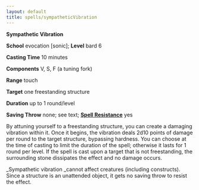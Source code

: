 ```yaml
---
layout: default
title: spells/sympatheticVibration
---
```

 **Sympathetic Vibration**

**School** evocation [sonic]; **Level** bard 6

**Casting Time** 10 minutes

**Components** V, S, F (a tuning fork)

**Range** touch

**Target** one freestanding structure

**Duration** up to 1 round/level

**Saving Throw** none; see text; **[Spell Resistance](../glossary#_spell-resistance)** yes

By attuning yourself to a freestanding structure, you can create a damaging vibration within it. Once it begins, the vibration deals 2d10 points of damage per round to the target structure, bypassing hardness. You can choose at the time of casting to limit the duration of the spell; otherwise it lasts for 1 round per level. If the spell is cast upon a target that is not freestanding, the surrounding stone dissipates the effect and no damage occurs.

_Sympathetic vibration _cannot affect creatures (including constructs). Since a structure is an unattended object, it gets no saving throw to resist the effect.

